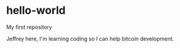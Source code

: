 # hello-world
My first repository


Jeffrey here, I'm learning coding so I can help bitcoin development.
